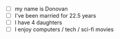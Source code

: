 - [ ] my name is Donovan
- [ ] I've been married for 22.5 years
- [ ] I have 4 daughters
- [ ] I enjoy computers / tech / sci-fi movies
